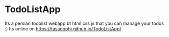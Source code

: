# TodoListApp
Its a persian todolist webapp bt html css js that you can manage your todos :)
Its online on https://tasadophi.github.io/TodoListApp/
